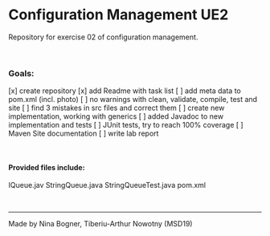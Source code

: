 # Configuration Management UE2

Repository for exercise 02 of configuration management.

<br />  

### Goals:

[x] create repository
[x] add Readme with task list
[ ] add meta data to pom.xml (incl. photo)
[ ] no warnings with clean, validate, compile, test and site
[ ] find 3 mistakes in src files and correct them
[ ] create new implementation, working with generics
[ ] added Javadoc to new implementation and tests
[ ] JUnit tests, try to reach 100% coverage
[ ] Maven Site documentation
[ ] write lab report



<br />  

#### Provided files include:


   IQueue.jav
   StringQueue.java
   StringQueueTest.java
   pom.xml

<br />  


***

Made by Nina Bogner, Tiberiu-Arthur Nowotny (MSD19)
